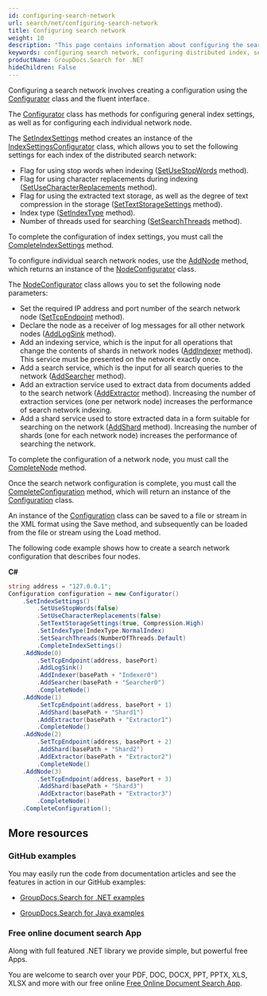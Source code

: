 ```yaml
---
id: configuring-search-network
url: search/net/configuring-search-network
title: Configuring search network
weight: 10
description: "This page contains information about configuring the search network."
keywords: configuring search network, configuring distributed index, search network configuration
productName: GroupDocs.Search for .NET
hideChildren: False
---
```

Configuring a search network involves creating a configuration using the [Configurator](https://reference.groupdocs.com/search/net/groupdocs.search.scaling.configuring/configurator/) class and the fluent interface.

The [Configurator](https://reference.groupdocs.com/search/net/groupdocs.search.scaling.configuring/configurator/) class has methods for configuring general index settings, as well as for configuring each individual network node.

The [SetIndexSettings](https://reference.groupdocs.com/search/net/groupdocs.search.scaling.configuring/configurator/setindexsettings/) method creates an instance of the [IndexSettingsConfigurator](https://reference.groupdocs.com/search/net/groupdocs.search.scaling.configuring/indexsettingsconfigurator/) class, which allows you to set the following settings for each index of the distributed search network:
 - Flag for using stop words when indexing ([SetUseStopWords](https://reference.groupdocs.com/search/net/groupdocs.search.scaling.configuring/indexsettingsconfigurator/setusestopwords/) method).
 - Flag for using character replacements during indexing ([SetUseCharacterReplacements](https://reference.groupdocs.com/search/net/groupdocs.search.scaling.configuring/indexsettingsconfigurator/setusecharacterreplacements/) method).
 - Flag for using the extracted text storage, as well as the degree of text compression in the storage ([SetTextStorageSettings](https://reference.groupdocs.com/search/net/groupdocs.search.scaling.configuring/indexsettingsconfigurator/settextstoragesettings/) method).
 - Index type ([SetIndexType](https://reference.groupdocs.com/search/net/groupdocs.search.scaling.configuring/indexsettingsconfigurator/setindextype/) method).
 - Number of threads used for searching ([SetSearchThreads](https://reference.groupdocs.com/search/net/groupdocs.search.scaling.configuring/indexsettingsconfigurator/setsearchthreads/) method).

To complete the configuration of index settings, you must call the [CompleteIndexSettings](https://reference.groupdocs.com/search/net/groupdocs.search.scaling.configuring/indexsettingsconfigurator/completeindexsettings/) method.

To configure individual search network nodes, use the [AddNode](https://reference.groupdocs.com/search/net/groupdocs.search.scaling.configuring/configurator/addnode/) method, which returns an instance of the [NodeConfigurator](https://reference.groupdocs.com/search/net/groupdocs.search.scaling.configuring/nodeconfigurator/) class.

The [NodeConfigurator](https://reference.groupdocs.com/search/net/groupdocs.search.scaling.configuring/nodeconfigurator/) class allows you to set the following node parameters:
 - Set the required IP address and port number of the search network node ([SetTcpEndpoint](https://reference.groupdocs.com/search/net/groupdocs.search.scaling.configuring/nodeconfigurator/settcpendpoint/) method).
 - Declare the node as a receiver of log messages for all other network nodes ([AddLogSink](https://reference.groupdocs.com/search/net/groupdocs.search.scaling.configuring/nodeconfigurator/addlogsink/) method).
 - Add an indexing service, which is the input for all operations that change the contents of shards in network nodes ([AddIndexer](https://reference.groupdocs.com/search/net/groupdocs.search.scaling.configuring/nodeconfigurator/addindexer/) method). This service must be presented on the network exactly once.
 - Add a search service, which is the input for all search queries to the network ([AddSearcher](https://reference.groupdocs.com/search/net/groupdocs.search.scaling.configuring/nodeconfigurator/addsearcher/) method).
 - Add an extraction service used to extract data from documents added to the search network ([AddExtractor](https://reference.groupdocs.com/search/net/groupdocs.search.scaling.configuring/nodeconfigurator/addextractor/) method). Increasing the number of extraction services (one per network node) increases the performance of search network indexing.
 - Add a shard service used to store extracted data in a form suitable for searching on the network ([AddShard](https://reference.groupdocs.com/search/net/groupdocs.search.scaling.configuring/nodeconfigurator/addshard/) method). Increasing the number of shards (one for each network node) increases the performance of searching the network.

To complete the configuration of a network node, you must call the [CompleteNode](https://reference.groupdocs.com/search/net/groupdocs.search.scaling.configuring/nodeconfigurator/completenode/) method.

Once the search network configuration is complete, you must call the [CompleteConfiguration](https://reference.groupdocs.com/search/net/groupdocs.search.scaling.configuring/configurator/completeconfiguration/) method, which will return an instance of the [Configuration](https://reference.groupdocs.com/search/net/groupdocs.search.scaling.configuring/configuration/) class.

An instance of the [Configuration](https://reference.groupdocs.com/search/net/groupdocs.search.scaling.configuring/configuration/) class can be saved to a file or stream in the XML format using the Save method, and subsequently can be loaded from the file or stream using the Load method.

The following code example shows how to create a search network configuration that describes four nodes.

**C#**

```csharp
string address = "127.0.0.1";
Configuration configuration = new Configurator()
    .SetIndexSettings()
        .SetUseStopWords(false)
        .SetUseCharacterReplacements(false)
        .SetTextStorageSettings(true, Compression.High)
        .SetIndexType(IndexType.NormalIndex)
        .SetSearchThreads(NumberOfThreads.Default)
        .CompleteIndexSettings()
    .AddNode(0)
        .SetTcpEndpoint(address, basePort)
        .AddLogSink()
        .AddIndexer(basePath + "Indexer0")
        .AddSearcher(basePath + "Searcher0")
        .CompleteNode()
    .AddNode(1)
        .SetTcpEndpoint(address, basePort + 1)
        .AddShard(basePath + "Shard1")
        .AddExtractor(basePath + "Extractor1")
        .CompleteNode()
    .AddNode(2)
        .SetTcpEndpoint(address, basePort + 2)
        .AddShard(basePath + "Shard2")
        .AddExtractor(basePath + "Extractor2")
        .CompleteNode()
    .AddNode(3)
        .SetTcpEndpoint(address, basePort + 3)
        .AddShard(basePath + "Shard3")
        .AddExtractor(basePath + "Extractor3")
        .CompleteNode()
    .CompleteConfiguration();
```

## More resources

### GitHub examples

You may easily run the code from documentation articles and see the features in action in our GitHub examples:

*   [GroupDocs.Search for .NET examples](https://github.com/groupdocs-search/GroupDocs.Search-for-.NET)

*   [GroupDocs.Search for Java examples](https://github.com/groupdocs-search/GroupDocs.Search-for-Java)


### Free online document search App

Along with full featured .NET library we provide simple, but powerful free Apps.

You are welcome to search over your PDF, DOC, DOCX, PPT, PPTX, XLS, XLSX and more with our free online [Free Online Document Search App](https://products.groupdocs.app/search).
